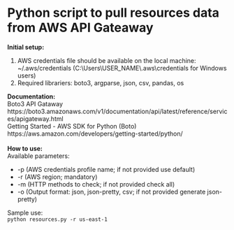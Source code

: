 <h1>Python script to pull resources data from AWS API Gateaway</h1>
<b>Initial setup:</b><br>
<ol>
    <li>AWS credentials file should be available on the local machine: ~/.aws/credentials (C:\Users\USER_NAME\.aws\credentials for Windows users)</li>
    <li>Required librariers: boto3, argparse, json, csv, pandas, os</li>
</ol>
<b>Documentation:</b><br>
Boto3 API Gataway<br>
https://boto3.amazonaws.com/v1/documentation/api/latest/reference/services/apigateway.html<br>
Getting Started - AWS SDK for Python (Boto)<br>
https://aws.amazon.com/developers/getting-started/python/
<br><br>
<b>How to use:</b><br>
Available parameters:<br><ul>
    <li>-p (AWS credentials profile name; if not provided use default)</li>
    <li>-r (AWS region; mandatory)</li>
    <li>-m (HTTP methods to check; if not provided check all)</li>
    <li>-o (Output format: json, json-pretty, csv; if not provided generate json-pretty)</li>
</ul>
Sample use:<br>
<code>python resources.py -r us-east-1</code>